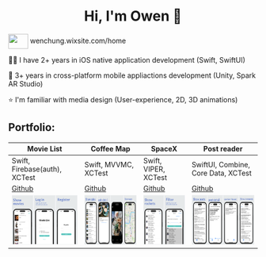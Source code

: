 <h1 align="center">Hi, I'm Owen 👋</h1>

<p align="left">
<a href="https://www.linkedin.com/in/owen-wenchung-kao/" target="blank"><img align="center" src="https://raw.githubusercontent.com/rahuldkjain/github-profile-readme-generator/master/src/images/icons/Social/linked-in-alt.svg" height="30" width="40" /></a>
wenchung.wixsite.com/home

👨‍💻 I have 2+ years in iOS native application development (Swift, SwiftUI)

🚀 3+ years in cross-platform mobile appliactions development (Unity, Spark AR Studio)

⭐ I'm familiar with media design (User-experience, 2D, 3D animations)


<h2 align="left">Portfolio:</h3>

Movie List | Coffee Map | SpaceX | Post reader
-------------- | -------------- | ----------------- | ---------------------
Swift, Firebase(auth), XCTest | Swift, MVVMC, XCTest | Swift, VIPER, XCTest | SwiftUI, Combine, Core Data, XCTest
[Github](https://github.com/KaoWenChung/MovieList) | [Github](https://github.com/KaoWenChung/CoffeeMap_MVVMC) | [Github](https://github.com/KaoWenChung/SpaceX_VIPER.git) | [Github](https://github.com/KaoWenChung/PostReader_SwiftUI.git)
<img src="https://raw.githubusercontent.com/KaoWenChung/MovieList/main/Resources/ScreenShot.png" alt="postgresql" width="140" height="100"/> | <img src="https://github.com/KaoWenChung/CoffeeMap_MVVMC/blob/main/Resources/ScreenShot.png?raw=true" alt="postgresql" width="190" height="100"/> | <img src="https://github.com/KaoWenChung/SpaceX_VIPER/blob/main/Resources/ScreenShot.png?raw=true" alt="postgresql" width="140" height="100"/> | <img src="https://github.com/KaoWenChung/PostReader_SwiftUI/blob/master/Resources/ScreenShot.png?raw=true" alt="postgresql" width="190" height="100"/>

